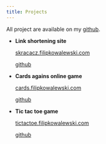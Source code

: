 ```yaml
---
title: Projects
---
```


All project are available on my [github](https://github.com/FilipK0walewski).

- **Link shortening site**

  [skracacz.filipkowalewski.com](https://skracacz.filipkowalewski.com)

  [github](https://github.com/FilipK0walewski/skracacz-linkow)

- **Cards agains online game**

  [cards.filipkowalewski.com](https://cards.filipkowalewski.com)
  
  [github](https://github.com/FilipK0walewski/cards-against-online)

- **Tic tac toe game**

  [tictactoe.filipkowalewski.com](https://tictactoe.filipkowalewski.com) 
  
  [github](https://github.com/FilipK0walewski/tic-tac-toe)